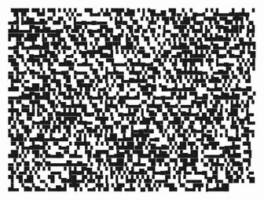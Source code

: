 ▝█▜▛▝▜▟▝▜▝▝▞▞▃▝▜▃▞▟▞▜▛▟▇▝▐▝▇▃▆▝▉▃▚▝▄▃▞▝▟▃▃▟▄▟▄▝▃▟▐▟▇▃▆▞▚▟▚▝▐▃▄▃▄▃▃▝▐▟▄▝▅▝▝▟▞▝▉▜▞▟▉▜▄▞▜▜▞▜▅▜▜▝▄▟▟▃▃▛▇▟▆▃▄▞▛▟▛▞▄▃▟▜▅▝▚▝▊▟▚▞▅▝▐▃▝▜▛▞▙▟▐▞▝▛▇▟▉▛▐▟▛▜▛▟█▛▐▞▜▜▄▝▇▞▙▝▚▞▜▞▆▛▐▞▆▝▅▝▞▝▃▜▚▜▚▞▄▜▟▟▆▟▞▞▄▝▞▃▟▜▃▟▅▟▊▜▛▟▄▝▛▜▝▞▄▟█▜▚▟▉▞▃▝▃▝▞▝▟▟▇▞▜▟▅▞▆▃▛▃▆▜▜▜▃▜▄▝▄▃▙▛▇▞▝▃▞▝▇▜▛▜▅▟▝▝▞▝▞▜▅▝▞▟▛▃▆▜▜▟▟▞▞▜▄▞▙▃▛▝▇▜▙▝▞▜▜▞▜▞▚▟▆▞▃▟▃▝▅▝▜▃▃▞▙▟▄▃▞▜▞▝▟▝█▜▛▜▝▛▐▃▄▃▝▞▞▟▃▜▃▞▅▃▚▝▆▃▄▞▚▃▃▝▆▝▐▃▙▃▝▟▄▞▞▜▙▝▅▝▆▟▟▟▄▃▝▃▅▟▚▝▊▟▝▜▟▞▃▝▝▜▛▟▄▝▉▝▄▞▚▞▙▜▝▞▜▃▅▟▟▞▜▝▝▞▙▜▝▞▟▟▞▟▆▞▛▞▚▝▟▟▅▝▅▟▉▟▜▃▜▝▇▃▜▜▛▞▃▞▞▝▉▝▃▝▆▛▇▝▆▃▟▃▙▟▞▝▚▃▙▞▞▃▙▃▅▃▃▟▆▛▇▟█▝▞▜▟▞▛▞▙▃▙▜▃▞▄▟▃▟▝▜▚▃▄▃▛▟▟▝▜▃▆▝▅▟▇▟▆▝▚▞▜▝▚▃▜▜▄▝▉▞▆▃▙▟▄▝▅▝▐▟▄▜▚▃▃▞▚▟▄▞▆▃▞▃▃▛▇▜▝▟▚▝▐▟▞▟▝▜▜▞▜▟▐▞▚▞▅▟▟▟▄▜▄▞▛▞▚▝▄▃▙▛▐▝▆▞▚▞▙▞▅▟▃▞▄▜▛▟▝▟▉▝▐▃▛▞▅▝▚▃▟▟▚▜▟▜▛▟▄▃▝▜▛▝▄▞▝▟▞▟▇▜▄▞▚▟▉▞▚▞▜▜▙▜▛▝▐▞▆▜▃▞▚▝█▞▝▞▛▟▜▝█▝▃▞▆▟▚▜▜▝▐▛▐▃▄▟▄▝▊▞▝▟▚▞▙▃▛▃▚▝▚▝▜▝▆▃▜▟▉▞▄▟█▃▙▃▟▞▝▟▐▝▝▛▐▟▉▃▙▟▜▜▛▃▄▝▐▟▝▜▞▝▃▛▇▞▝▝▅▟▞▜▝▝▚▜▃▟▅▟▚▝▚▃▞▝▛▜▚▝▝▝▄▜▟▟▉▟▛▞▆▃▅▞▞▟▊▜▚▝▆▜▛▃▄▟▅▝▜▟▉▞▞▝▉▞▙▃▆▞▚▟▃▝▊▟▛▜▃▟▆▜▞▜▙▟▜▟▇▞▝▟▅▟▉▝▃▃▃▟▜▟▅▝▜▃▚▞▅▝▅▞▅▃▃▃▆▃▅▃▚▝▛▞▙▟▉▞▚▟▃▝▉▜▚▞▜▝█▟▛▝▄▜▟▃▚▜▅▞▜▜▞▃▛▞▞▝▝▃▃▝▐▟▄▛▇▃▚▝▐▞▛▞▟▃▆▞▜▃▄▟▝▟▜▃▜▃▄▝▟▝▐▞▄▜▝▃▜▝▊▟▊▝▃▝▊▝▅▟█▃▛▟▞▛▐▝▐▝▐▟▞▞▟▞▃▃▛▝▐▝▃▃▃▝▆▜▃▝▉▟▚▝▆▟▃▝▅▞▅▃▚▃▆▟▝▜▚▝▃▞▛▟▝▟▛▃▙▝▄▜▞▞▝▜▙▝▚▃▛▛▐▃▟▟▉
